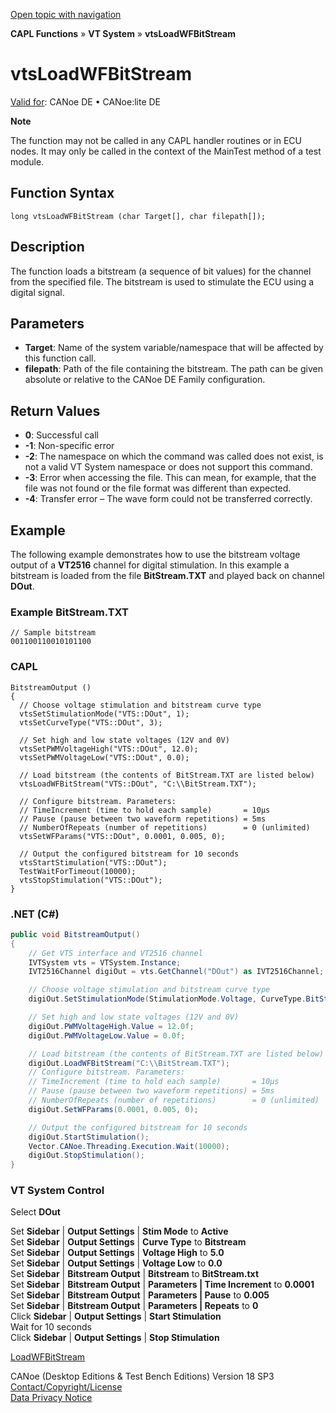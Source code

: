 [Open topic with navigation](../../../../../CANoeDEFamily.htm#Topics/CAPLFunctions/VTSystem/Functions/CAPLfunctionVTSvtsLoadWFBitStream.md)

**CAPL Functions** » **VT System** » **vtsLoadWFBitStream**

# vtsLoadWFBitStream

[Valid for](../../../Shared/FeatureAvailability.md): CANoe DE • CANoe:lite DE

**Note**

The function may not be called in any CAPL handler routines or in ECU nodes. It may only be called in the context of the MainTest method of a test module.

## Function Syntax

```plaintext
long vtsLoadWFBitStream (char Target[], char filepath[]);
```

## Description

The function loads a bitstream (a sequence of bit values) for the channel from the specified file. The bitstream is used to stimulate the ECU using a digital signal.

## Parameters

- **Target**: Name of the system variable/namespace that will be affected by this function call.
- **filepath**: Path of the file containing the bitstream. The path can be given absolute or relative to the CANoe DE Family configuration.

## Return Values

- **0**: Successful call
- **-1**: Non-specific error
- **-2**: The namespace on which the command was called does not exist, is not a valid VT System namespace or does not support this command.
- **-3**: Error when accessing the file. This can mean, for example, that the file was not found or the file format was different than expected.
- **-4**: Transfer error – The wave form could not be transferred correctly.

## Example

The following example demonstrates how to use the bitstream voltage output of a **VT2516** channel for digital stimulation. In this example a bitstream is loaded from the file **BitStream.TXT** and played back on channel **DOut**.

### Example BitStream.TXT

```plaintext
// Sample bitstream
001100110010101100
```

### CAPL

```plaintext
BitstreamOutput ()
{
  // Choose voltage stimulation and bitstream curve type
  vtsSetStimulationMode("VTS::DOut", 1);
  vtsSetCurveType("VTS::DOut", 3);

  // Set high and low state voltages (12V and 0V)
  vtsSetPWMVoltageHigh("VTS::DOut", 12.0);
  vtsSetPWMVoltageLow("VTS::DOut", 0.0);

  // Load bitstream (the contents of BitStream.TXT are listed below)
  vtsLoadWFBitStream("VTS::DOut", "C:\\BitStream.TXT");

  // Configure bitstream. Parameters:
  // TimeIncrement (time to hold each sample)       = 10µs
  // Pause (pause between two waveform repetitions) = 5ms
  // NumberOfRepeats (number of repetitions)        = 0 (unlimited)
  vtsSetWFParams("VTS::DOut", 0.0001, 0.005, 0);

  // Output the configured bitstream for 10 seconds
  vtsStartStimulation("VTS::DOut");
  TestWaitForTimeout(10000);
  vtsStopStimulation("VTS::DOut");
}
```

### .NET (C#)

```csharp
public void BitstreamOutput()
{
    // Get VTS interface and VT2516 channel
    IVTSystem vts = VTSystem.Instance;
    IVT2516Channel digiOut = vts.GetChannel("DOut") as IVT2516Channel;

    // Choose voltage stimulation and bitstream curve type
    digiOut.SetStimulationMode(StimulationMode.Voltage, CurveType.BitStream);

    // Set high and low state voltages (12V and 0V)
    digiOut.PWMVoltageHigh.Value = 12.0f;
    digiOut.PWMVoltageLow.Value = 0.0f;

    // Load bitstream (the contents of BitStream.TXT are listed below)
    digiOut.LoadWFBitStream("C:\\BitStream.TXT");
    // Configure bitstream. Parameters:
    // TimeIncrement (time to hold each sample)       = 10µs
    // Pause (pause between two waveform repetitions) = 5ms
    // NumberOfRepeats (number of repetitions)        = 0 (unlimited)
    digiOut.SetWFParams(0.0001, 0.005, 0);

    // Output the configured bitstream for 10 seconds
    digiOut.StartStimulation();
    Vector.CANoe.Threading.Execution.Wait(10000);
    digiOut.StopStimulation();
}
```

### VT System Control

Select **DOut**

Set **Sidebar** | **Output Settings** | **Stim Mode** to **Active**  
Set **Sidebar** | **Output Settings** | **Curve Type** to **Bitstream**  
Set **Sidebar** | **Output Settings** | **Voltage High** to **5.0**  
Set **Sidebar** | **Output Settings** | **Voltage Low** to **0.0**  
Set **Sidebar** | **Bitstream Output** | **Bitstream** to **BitStream.txt**  
Set **Sidebar** | **Bitstream Output** | **Parameters | Time Increment** to **0.0001**  
Set **Sidebar** | **Bitstream Output** | **Parameters | Pause** to **0.005**  
Set **Sidebar** | **Bitstream Output** | **Parameters | Repeats** to **0**  
Click **Sidebar** | **Output Settings** | **Start Stimulation**  
Wait for 10 seconds  
Click **Sidebar** | **Output Settings** | **Stop Stimulation**

[LoadWFBitStream](CAPLfunctionVTSLoadWFBitStream.md)

CANoe (Desktop Editions & Test Bench Editions) Version 18 SP3  
[Contact/Copyright/License](../../../Shared/ContactCopyrightLicense.md)  
[Data Privacy Notice](https://www.vector.com/int/en/company/get-info/privacy-policy/)
